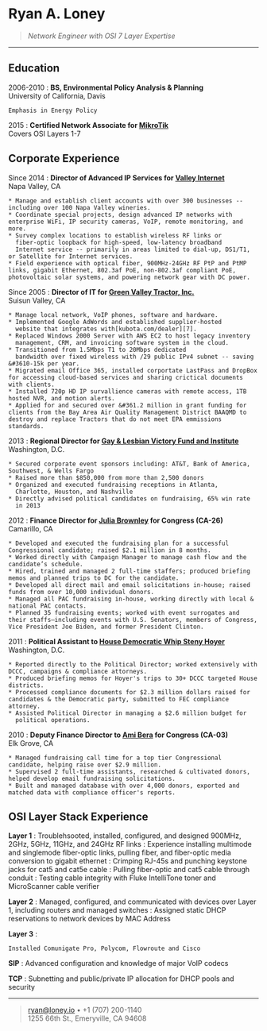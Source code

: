 Ryan A. Loney
=============

>   *Network Engineer with OSI 7 Layer Expertise*

----

Education
---------

2006-2010
:   **BS, Environmental Policy Analysis & Planning**  
    University of California, Davis  

    Emphasis in Energy Policy  

2015
:   **Certified Network Associate for [MikroTik](http://routeros.com)**  
    Covers OSI Layers 1-7


Corporate Experience
--------------------


Since 2014
:   **Director of Advanced IP Services for [Valley Internet][2]**  
    Napa Valley, CA

    * Manage and establish client accounts with over 300 businesses -- including over 100 Napa Valley wineries.
    * Coordinate special projects, design advanced IP networks with enterprise WiFi, IP security cameras, VoIP, remote monitoring, and more. 
    * Survey complex locations to establish wireless RF links or
	  fiber-optic loopback for high-speed, low-latency broadband
	  Internet service -- primarily in areas limited to dial-up, DS1/T1, or Satellite for Internet services.
    * Field experience with optical fiber, 900MHz-24GHz RF PtP and PtMP links, gigabit Ethernet, 802.3af PoE, non-802.3af compliant PoE, photovoltaic solar systems, and powering network gear with DC power.


Since 2005
:   **Director of IT for [Green Valley Tractor, Inc.][1]**  
    Suisun Valley, CA

    * Manage local network, VoIP phones, software and hardware. 
    * Implemented Google AdWords and established supplier-hosted
      website that integrates with[kubota.com/dealer][7].
    * Replaced Windows 2000 Server with AWS EC2 to host legacy inventory
      management, CRM, and invoicing software system in the cloud.
    * Transitioned from 1.5Mbps T1 to 20Mbps dedicated
      bandwidth over fixed wireless with /29 public IPv4 subnet -- saving &#3610-15k per year.
    * Migrated email Office 365, installed corportate LastPass and DropBox for accessing cloud-based services and sharing crictical documents with clients. 
    * Installed 720p HD IP survallience cameras with remote access, 1TB hosted NVR, and motion alerts. 
    * Applied for and secured over &#361.2 million in grant funding for clients from the Bay Area Air Quality Management District BAAQMD to destroy and replace Tractors that do not meet EPA emmissions standards.


2013
:   **Regional Director for [Gay & Lesbian Victory Fund and
Institute][3]**  
    Washington, D.C.

    * Secured corporate event sponsors including: AT&T, Bank of America, Southwest, & Wells Fargo
    * Raised more than $850,000 from more than 2,500 donors 
    * Organized and executed fundraising receptions in Atlanta,
      Charlotte, Houston, and Nashville
    * Directly advised political candidates on fundraising, 65% win rate
      in 2013

2012
:   **Finance Director for [Julia Brownley][4] for Congress (CA-26)**  
    Camarillo, CA

    * Developed and executed the fundraising plan for a successful Congressional candidate; raised $2.1 million in 8 months. 
    * Worked directly with Campaign Manager to manage cash flow and the candidate’s schedule.
    * Hired, trained and managed 2 full-time staffers; produced briefing memos and planned trips to DC for the candidate.
    * Developed all direct mail and email solicitations in-house; raised funds from over 10,000 individual donors.
    * Managed all PAC fundraising in-house, working directly with local & national PAC contacts.
    * Planned 35 fundraising events; worked with event surrogates and their staffs—including events with U.S. Senators, members of Congress, Vice President Joe Biden, and former President Clinton.

2011
:   **Political Assistant to [House Democratic Whip Steny Hoyer][5]**  
    Washington, D.C.

    * Reported directly to the Political Director; worked extensively with DCCC, campaigns & compliance attorneys.
    * Produced briefing memos for Hoyer's trips to 30+ DCCC targeted House districts.
    * Processed compliance documents for $2.3 million dollars raised for candidates & the Democratic party, submitted to FEC compliance attorney.
    * Assisted Political Director in managing a $2.6 million budget for
      political operations.

2010
:   **Deputy Finance Director to [Ami Bera][6] for Congress (CA-03)**  
    Elk Grove, CA

    * Managed fundraising call time for a top tier Congressional candidate, helping raise over $2.9 million. 
    * Supervised 2 full-time assistants, researched & cultivated donors, helped develop email fundraising solicitations.
    * Built and managed database with over 4,000 donors, exported and matched data with compliance officer's reports.   


OSI Layer Stack Experience
------------------------------  
**Layer 1**
:  Troublehsooted, installed, configured, and designed  900MHz, 2GHz, 5GHz, 11GHz, and 24GHz RF links
:  Experience installing multimode and singlemode fiber-optic links,
pulling fiber, and fiber-optic media conversion to gigabit ethernet
:  Crimping RJ-45s and punching keystone jacks for cat5 and cat5e cable
:  Pulling fiber-optic and cat5 cable through conduit
:  Testing cable integrity with Fluke IntelliTone toner and
MicroScanner cable verifier


**Layer 2**
:  Managed, configured, and communicated with devices over Layer 1,
including routers and managed switches
:  Assigned static DHCP reservations to network devices by MAC Address

**Layer 3**
:  

    Installed Comunigate Pro, Polycom, Flowroute and Cisco

**SIP**
:   Advanced configuration and knowledge of major VoIP codecs

**TCP**
:   Subnetting and public/private IP allocation for DHCP pools and
security


----

> <ryan@loney.io> • +1 (707) 200-1140 \
>  1255 66th St., Emeryville, CA 94608


[1]: http://greenvalleytractor.com
[2]: http://valleyinternet.com/
[3]: http://victoryfund.org
[4]: http://juliabrownley.house.gov
[5]: http://democraticwhip.gov/
[6]: http://bera.house.gov
[7]: http://www.kubota.com/dealer/default.aspx
